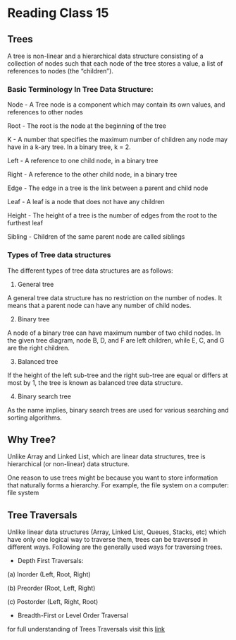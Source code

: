 # Reading Class 15

## Trees

A tree is non-linear and a hierarchical data structure consisting of a collection of nodes such that each node of the tree stores a value, a list of references to nodes (the “children”).

### Basic Terminology In Tree Data Structure:


Node - A Tree node is a component which may contain its own values, and references to other nodes

Root - The root is the node at the beginning of the tree

K - A number that specifies the maximum number of children any node may have in a k-ary tree. In a binary tree, k = 2.

Left - A reference to one child node, in a binary tree

Right - A reference to the other child node, in a binary tree

Edge - The edge in a tree is the link between a parent and child node

Leaf - A leaf is a node that does not have any children

Height - The height of a tree is the number of edges from the root to the furthest leaf

Sibling - Children of the same parent node are called siblings


### Types of Tree data structures

The different types of tree data structures are as follows:

1. General tree

A general tree data structure has no restriction on the number of nodes. It means that a parent node can have any number of child nodes.  

2. Binary tree  

A node of a binary tree can have maximum number of two child nodes. In the given tree diagram, node B, D, and F are left children, while E, C, and G are the right children.  

3. Balanced tree

If the height of the left sub-tree and the right sub-tree are equal or differs at most by 1, the tree is known as balanced tree data structure.  

4. Binary search tree

As the name implies, binary search trees are used for various searching and sorting algorithms.

## Why Tree? 
Unlike Array and Linked List, which are linear data structures, tree is hierarchical (or non-linear) data structure. 

One reason to use trees might be because you want to store information that naturally forms a hierarchy. For example, the file system on a computer: 
file system 

## Tree Traversals

Unlike linear data structures (Array, Linked List, Queues, Stacks, etc) which have only one logical way to traverse them, trees can be traversed in different ways. Following are the generally used ways for traversing trees.

- Depth First Traversals: 

(a) Inorder (Left, Root, Right) 

(b) Preorder (Root, Left, Right) 

(c) Postorder (Left, Right, Root) 

- Breadth-First or Level Order Traversal

for full understanding of Trees Traversals visit this [link](https://codefellows.github.io/common_curriculum/data_structures_and_algorithms/Code_401/class-15/resources/Trees.html)